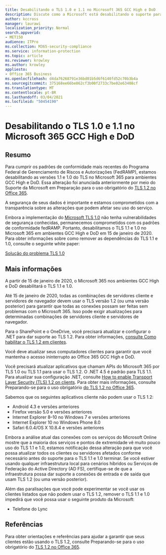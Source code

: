 ```yaml
---
title: Desabilitando o TLS 1.0 e 1.1 no Microsoft 365 GCC High e DoD
description: Discute como a Microsoft está desabilitando o suporte para TLS 1.1 e 1.0 em ambientes GCC High e DoD no Microsoft 365.
author: kccross
manager: laurawi
localization_priority: Normal
search.appverid:
- MET150
audience: ITPro
ms.collection: M365-security-compliance
ms.service: information-protection
ms.topic: article
ms.reviewer: krowley
ms.author: krowley
appliesto:
- Office 365 Business
ms.openlocfilehash: d4da76268791e36bd01b5d6f6140fd52c70b3b4a
ms.sourcegitcommit: 375168ee66be862cf3b00f2733c7be02e63408cf
ms.translationtype: MT
ms.contentlocale: pt-BR
ms.lasthandoff: 03/04/2021
ms.locfileid: "50454190"
---
```

# <a name="disabling-tls-10-and-11-in-microsoft-365-gcc-high-and-dod"></a>Desabilitando o TLS 1.0 e 1.1 no Microsoft 365 GCC High e DoD

## <a name="summary"></a>Resumo

Para cumprir os padrões de conformidade mais recentes do Programa Federal de Gerenciamento de Riscos e Autorizações (FedRAMP), estamos desabilitando as versões 1.1 e 1.0 do TLS no Microsoft 365 para ambientes GCC High e DoD. Essa alteração foi anunciada anteriormente por meio do Suporte da Microsoft em Preparação para o uso obrigatório do [TLS 1.2 no Office 365](https://support.microsoft.com/help/4057306/preparing-for-tls-1-2-in-office-365).

A segurança de seus dados é importante e estamos comprometidos com a transparência sobre as alterações que podem afetar seu uso do serviço.

Embora a implementação do [Microsoft TLS 1.0](https://support.microsoft.com/help/3117336) não tenha vulnerabilidades de segurança conhecidas, permanecemos comprometidos com os padrões de conformidade fedRAMP. Portanto, desabilitamos o TLS 1.1 e 1.0 no Microsoft 365 em ambientes GCC High e DoD em 15 de janeiro de 2020. Para obter informações sobre como remover as dependências do TLS 1.1 e 1.0, consulte o seguinte white paper:

[Solução do problema TLS 1.0](https://www.microsoft.com/download/details.aspx?id=55266)

## <a name="more-information"></a>Mais informações

A partir de 15 de janeiro de 2020, o Microsoft 365 nos ambientes GCC High e DoD desabilitará o TLS 1.1 e 1.0.

Até 15 de janeiro de 2020, todas as combinações de servidores cliente e servidores de navegador devem usar o TLS versão 1.2 (ou uma versão posterior) para garantir que todas as conexões possam ser feitas sem problemas com o Microsoft 365. Isso pode exigir atualizações para determinadas combinações de servidores cliente e servidores de navegador.

Para o SharePoint e o OneDrive, você precisará atualizar e configurar o .NET para dar suporte ao TLS 1.2. Para obter informações, [consulte Como habilitar o TLS 1.2 em clientes](https://docs.microsoft.com/mem/configmgr/core/plan-design/security/enable-tls-1-2-client).

Você deve atualizar seus computadores clientes para garantir que você mantenha o acesso ininterrupto ao Office 365 GCC High e DoD.

Você precisará atualizar aplicativos que chamam APIs do Microsoft 365 por TLS 1.0 ou TLS 1.1 para usar o TLS 1.2. O .NET 4.5 é padrão para TLS 1.1. Para atualizar sua configuração .NET, consulte [How to enable Transport Layer Security (TLS) 1.2 on clients](https://docs.microsoft.com/mem/configmgr/core/plan-design/security/enable-tls-1-2-client). Para obter mais informações, consulte Preparando-se para o uso obrigatório [do TLS 1.2 no Office 365](https://support.microsoft.com/help/4057306/preparing-for-tls-1-2-in-office-365).

Sabemos que os seguintes aplicativos cliente não podem usar o TLS 1.2:

- Android 4.3 e versões anteriores
- Firefox versão 5.0 e versões anteriores
- Internet Explorer 8–10 no Windows 7 e versões anteriores
- Internet Explorer 10 no Windows Phone 8.0
- Safari 6.0.4/OS X 10.8.4 e versões anteriores

Embora a análise atual das conexões com os serviços do Microsoft Online mostre que a maioria dos serviços e pontos de extremidade vê muito pouco uso do TLS 1.1 e 1.0, estamos notificação dessa alteração para que você possa atualizar todos os clientes ou servidores afetados conforme necessário antes do suporte para o TLS 1.1 e 1.0 terminar. Se você estiver usando qualquer infraestrutura local para cenários híbridos ou Serviços de Federação do Active Directory (AD FS), certifique-se de que a infraestrutura possa dar suporte a conexões de entrada e de saída que usam TLS 1.2 (ou uma versão posterior).

Além das paralisações que você pode experimentar se você usar os clientes listados que não podem usar o TLS 1.2, remover o TLS 1.1 e 1.0 impedirá que você possa usar o seguinte produto da Microsoft:

- Telefone do Lync

## <a name="references"></a>Referências

Para obter orientações e referências para ajudar a garantir que seus clientes estão usando o TLS 1.2, consulte Preparando-se para o uso obrigatório do [TLS 1.2 no Office 365](https://support.microsoft.com/help/4057306/preparing-for-tls-1-2-in-office-365).
